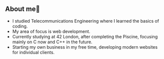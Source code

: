 ## About me👋

- I studied Telecommunications Engineering where I learned the basics of coding.
- My area of focus is web development.
- Currently studying at 42 London, after completing the Piscine, focusing mainly on C now and C++ in the future.
- Starting my own business in my free time, developing modern websites for individual clients.






